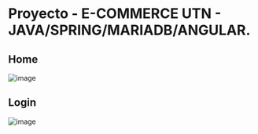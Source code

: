 # Proyecto - E-COMMERCE UTN - JAVA/SPRING/MARIADB/ANGULAR.

## Home

![image](https://user-images.githubusercontent.com/62315822/172625440-4a2fc42c-a9d0-4617-b6d4-6d11298497d0.png)

## Login

![image](https://user-images.githubusercontent.com/62315822/172625861-4585bda1-ce9a-49f9-8ae3-8b432ab92b1e.png)
